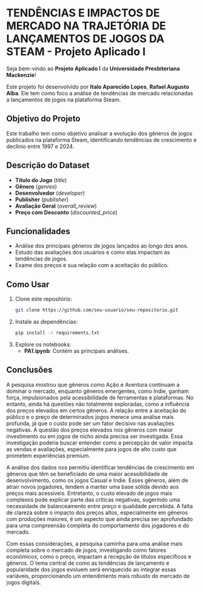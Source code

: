 # TENDÊNCIAS E IMPACTOS DE MERCADO NA TRAJETÓRIA DE LANÇAMENTOS DE JOGOS DA STEAM - Projeto Aplicado I

Seja bem-vindo ao **Projeto Aplicado I** da **Universidade Presbiteriana Mackenzie**!

Este projeto foi desenvolvido por **Italo Aparecido Lopes**, **Rafael Augusto Alba**. Ele tem como foco a análise de tendências de mercado relacionadas a lançamentos de jogos na plataforma Steam.

## Objetivo do Projeto

Este trabalho tem como objetivo analisar a evolução dos gêneros de jogos publicados na plataforma Steam, identificando tendências de crescimento e declínio entre 1997 e 2024.

## Descrição do Dataset

- **Título do Jogo** (*title*)
- **Gênero** (*genres*)
- **Desenvolvedor** (*developer*)
- **Publisher** (*publisher*)
- **Avaliação Geral** (*overall_review*)
- **Preço com Desconto** (*discounted_price*)

## Funcionalidades

- Análise dos principais gêneros de jogos lançados ao longo dos anos.
- Estudo das avaliações dos usuários e como elas impactam as tendências de jogos.
- Exame dos preços e sua relação com a aceitação do público.

## Como Usar

1. Clone este repositório:
    ```bash
    git clone https://github.com/seu-usuario/seu-repositorio.git
    ```
2. Instale as dependências:
    ```bash
    pip install -r requirements.txt
    ```
3. Explore os notebooks:
    - **PA1.ipynb**: Contém as principais análises.

## Conclusões

A pesquisa mostrou que gêneros como Ação e Aventura continuam a dominar o mercado, enquanto gêneros emergentes, como Indie, ganham força, impulsionados pela acessibilidade de ferramentas e plataformas. No entanto, ainda há questões não totalmente exploradas, como a influência dos preços elevados em certos gêneros. A relação entre a aceitação do público e o preço de determinados jogos merece uma análise mais profunda, já que o custo pode ser um fator decisivo nas avaliações negativas. A questão dos preços elevados nos gêneros com maior investimento ou em jogos de nicho ainda precisa ser investigada. Essa investigação poderia buscar entender como a percepção de valor impacta as vendas e avaliações, especialmente para jogos de alto custo que prometem experiências premium.

A análise dos dados nos permitiu identificar tendências de crescimento em gêneros que têm se beneficiado de uma maior acessibilidade de desenvolvimento, como os jogos Casual e Indie. Esses gêneros, além de atrair novos jogadores, tendem a manter uma base sólida devido aos preços mais acessíveis. Entretanto, o custo elevado de jogos mais complexos pode explicar parte das críticas negativas, sugerindo uma necessidade de balanceamento entre preço e qualidade percebida. A falta de clareza sobre o impacto dos preços altos, especialmente em gêneros com produções maiores, é um aspecto que ainda precisa ser aprofundado para uma compreensão completa do comportamento dos jogadores e do mercado.

Com essas considerações, a pesquisa caminha para uma análise mais completa sobre o mercado de jogos, investigando como fatores econômicos, como o preço, impactam a recepção de títulos específicos e gêneros. O tema central de como as tendências de lançamento e popularidade dos jogos evoluem será enriquecido ao integrar essas variáveis, proporcionando um entendimento mais robusto do mercado de jogos digitais.

